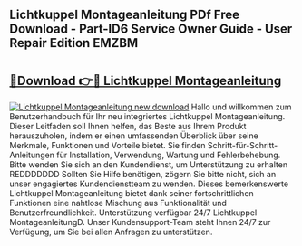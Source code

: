 ## Lichtkuppel Montageanleitung PDf Free Download - Part-ID6 Service Owner Guide - User Repair Edition EMZBM

# <h2><a href="http://df79wkj.blite.top/?on=Lichtkuppel+Montageanleitung">🔗Download 👉🔴 Lichtkuppel Montageanleitung</a></h2>

[![Lichtkuppel Montageanleitung new download](https://i.imgur.com/lujVjoI.png)](http://df79wkj.blite.top/?on=Lichtkuppel+Montageanleitung)
Hallo und willkommen zum Benutzerhandbuch für Ihr neu integriertes Lichtkuppel Montageanleitung. Dieser Leitfaden soll Ihnen helfen, das Beste aus Ihrem Produkt herauszuholen, indem er einen umfassenden Überblick über seine Merkmale, Funktionen und Vorteile bietet. Sie finden Schritt-für-Schritt-Anleitungen für Installation, Verwendung, Wartung und Fehlerbehebung. Bitte wenden Sie sich an den Kundendienst, um Unterstützung zu erhalten REDDDDDDD Sollten Sie Hilfe benötigen, zögern Sie bitte nicht, sich an unser engagiertes Kundendienstteam zu wenden. Dieses bemerkenswerte Lichtkuppel Montageanleitung bietet dank seiner fortschrittlichen Funktionen eine nahtlose Mischung aus Funktionalität und Benutzerfreundlichkeit. Unterstützung verfügbar 24/7 Lichtkuppel MontageanleitungD. Unser Kundensupport-Team steht Ihnen 24/7 zur Verfügung, um Sie bei allen Anfragen zu unterstützen.

